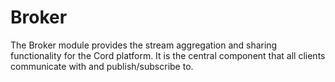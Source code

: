 # Broker

The Broker module provides the stream aggregation and sharing functionality for the Cord
platform. It is the central component that all clients communicate with and
publish/subscribe to.
